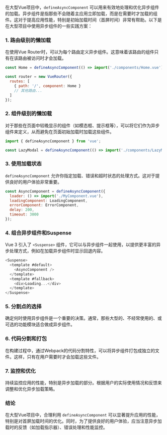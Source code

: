 在大型Vue项目中，`defineAsyncComponent` 可以用来有效地处理和优化异步组件的加载。异步组件是指那些不会随着主应用立即加载，而是在需要时才加载的组件。这对于提高应用性能，特别是初始加载时间（首屏时间）非常有帮助。以下是在大型项目中使用异步组件的一些实践方案：

### 1. **路由级别的懒加载**

在使用Vue Router时，可以为每个路由定义异步组件。这意味着该路由的组件只有在该路由被访问时才会加载。

```js
const Home = defineAsyncComponent(() => import('./components/Home.vue'));

const router = new VueRouter({
  routes: [
    { path: '/', component: Home }
    // 其他路由...
  ]
});
```

### 2. **组件级别的懒加载**

对于那些在页面中较晚显示的组件（如模态框、提示框等），可以将它们作为异步组件来定义，从而避免在页面初始加载时加载这些组件。

```js
import { defineAsyncComponent } from 'vue';

const LazyModal = defineAsyncComponent(() => import('./components/LazyModal.vue'));
```

### 3. **使用加载状态**

`defineAsyncComponent` 允许你指定加载、错误和超时状态的处理方式。这对于提供良好的用户体验非常重要。

```js
const AsyncComponent = defineAsyncComponent({
  loader: () => import('./MyComponent.vue'),
  loadingComponent: LoadingComponent,
  errorComponent: ErrorComponent,
  delay: 200,
  timeout: 3000
});
```

### 4. **组合异步组件和Suspense**

Vue 3 引入了 `<Suspense>` 组件，它可以与异步组件一起使用，以提供更丰富的异步处理方式，例如在加载异步组件时显示回退内容。

```js
<Suspense>
  <template #default>
    <AsyncComponent />
  </template>
  <template #fallback>
    <div>Loading...</div>
  </template>
</Suspense>
```

### 5. **分割点的选择**

确定何时使用异步组件是一个重要的决策。通常，那些大型的、不经常使用的、或可选的功能模块适合做成异步组件。

### 6. **代码分割和打包**

在构建过程中，通过Webpack的代码分割特性，可以将异步组件打包成独立的文件。这样，只有在用户需要时才会加载这些文件。

### 7. **监控和优化**

持续监控应用的性能，特别是异步加载的部分。根据用户的实际使用情况和反馈来调整和优化异步加载策略。

### 结论

在大型Vue项目中，合理利用 `defineAsyncComponent` 可以显著提升应用的性能，特别是对首屏加载时间的优化。同时，为了提供良好的用户体验，应当注意异步加载时的反馈（如加载指示器）、错误处理和性能监控。
